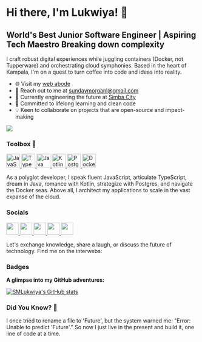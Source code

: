 Hi there, I'm Lukwiya! 👋
=========================

World's Best Junior Software Engineer | Aspiring Tech Maestro Breaking down complexity
-------------------------------------------------------------------------------------

I craft robust digital experiences while juggling containers (Docker, not Tupperware) and orchestrating cloud symphonies. Based in the heart of Kampala, I'm on a quest to turn coffee into code and ideas into reality.

* 🌐 Visit my [web abode](https://lukwiya.co/)
* 📧 Reach out to me at [sundaymorganl@gmail.com](mailto:sundaymorganl@gmail.com)
* 🚀 Currently engineering the future at [Simba City](https://github.com/simbacity/superapp)
* 🧠 Committed to lifelong learning and clean code
* 💡 Keen to collaborate on projects that are open-source and impact-making

<a href="https://www.twitter.com/LSundaymorgan" target="_blank" rel="noreferrer"><img
src="https://img.shields.io/twitter/follow/LSundaymorgan?logo=twitter&style=for-the-badge&color=0891b2&labelColor=1c1917"
/></a>

### Toolbox 🧰

<p align="left">
  <!-- JavaScript -->
 <a href="https://developer.mozilla.org/en-US/docs/Web/JavaScript" target="_blank" rel="noreferrer">
   <img src="https://raw.githubusercontent.com/danielcranney/readme-generator/main/public/icons/skills/javascript-colored.svg" width="36" height="36" alt="JavaScript" />
 </a>
  <a href="https://www.typescriptlang.org/" target="_blank" rel="noreferrer">
    <img src="https://raw.githubusercontent.com/danielcranney/readme-generator/main/public/icons/skills/typescript-colored.svg" width="36" height="36" alt="TypeScript" />
  </a>
  <a href="https://www.java.com/en/" target="_blank" rel="noreferrer">
    <img src="https://raw.githubusercontent.com/danielcranney/readme-generator/main/public/icons/skills/java-colored.svg" width="36" height="36" alt="Java" />
  </a>
  <a href="https://kotlinlang.org/" target="_blank" rel="noreferrer">
    <img src="https://raw.githubusercontent.com/danielcranney/readme-generator/main/public/icons/skills/kotlin-colored.svg" width="36" height="36" alt="Kotlin" />
  </a>
  <a href="https://www.postgresql.org/" target="_blank" rel="noreferrer">
    <img src="https://raw.githubusercontent.com/danielcranney/readme-generator/main/public/icons/skills/postgresql-colored.svg" width="36" height="36" alt="Postgresql" />
  </a>
  <a href="https://www.docker.com/" target="_blank" rel="noreferrer">
    <img src="https://raw.githubusercontent.com/danielcranney/readme-generator/main/public/icons/skills/docker-colored.svg" width="36" height="36" alt="Docker" />
  </a>
  <!-- ... other skills ... -->
</p>

As a polyglot developer, I speak fluent JavaScript, articulate TypeScript, dream in Java, romance with Kotlin, strategize with Postgres, and navigate the Docker seas. Above all, I architect my applications to scale in the vast expanse of the cloud.

### Socials

<p align="left">
  <a href="https://codesandbox.io/u/SMLukwiya" target="_blank" rel="noreferrer">
    <img src="https://raw.githubusercontent.com/danielcranney/readme-generator/main/public/icons/socials/codesandbox.svg" width="32" height="32" />
  </a>
  <a href="https://discord.com/users/SMLukwiya" target="_blank" rel="noreferrer">
    <img src="https://raw.githubusercontent.com/danielcranney/readme-generator/main/public/icons/socials/discord.svg" width="32" height="32" />
  </a>
  <a href="https://www.github.com/SMLukwiya" target="_blank" rel="noreferrer">
    <img src="https://raw.githubusercontent.com/danielcranney/readme-generator/main/public/icons/socials/github.svg" width="32" height="32" />
  </a>
  <a href="https://www.linkedin.com/in/lukwiya-sunday-morgan-056aa9130/" target="_blank" rel="noreferrer">
    <img src="https://raw.githubusercontent.com/danielcranney/readme-generator/main/public/icons/socials/linkedin.svg" width="32" height="32" />
  </a>
  <a href="https://www.twitter.com/LSundaymorgan" target="_blank" rel="noreferrer">
    <img src="https://raw.githubusercontent.com/danielcranney/readme-generator/main/public/icons/socials/twitter.svg" width="32" height="32" />
  </a>
</p>

Let's exchange knowledge, share a laugh, or discuss the future of technology. Find me on the interwebs:

### Badges

<b>A glimpse into my GitHub adventures:</b>

<a href="http://www.github.com/SMLukwiya"><img src="https://github-readme-stats.vercel.app/api?username=SMLukwiya&show_icons=true&hide=&count_private=true&title_color=0891b2&text_color=ffffff&icon_color=0891b2&bg_color=1c1917&hide_border=true&show_icons=true" alt="SMLukwiya's GitHub stats" /></a>

### Did You Know? 🤔

I once tried to rename a file to 'Future', but the system warned me: "Error: Unable to predict 'Future'." So now I just live in the present and build it, one line of code at a time.
